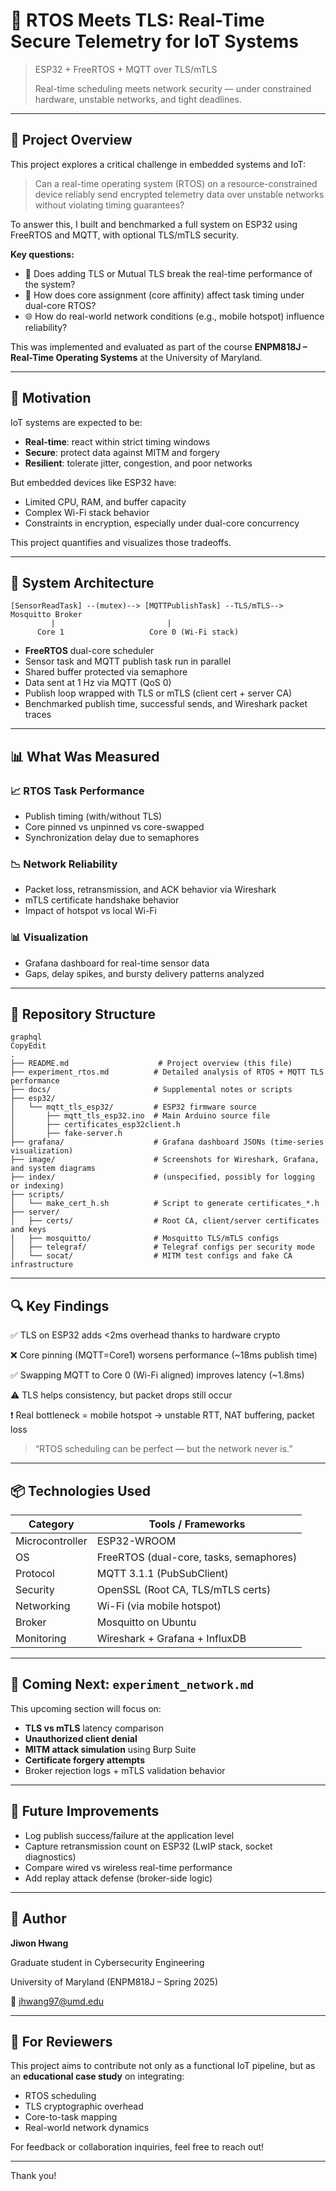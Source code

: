 
# 🔧 RTOS Meets TLS: Real-Time Secure Telemetry for IoT Systems

> ESP32 + FreeRTOS + MQTT over TLS/mTLS
> 
> 
> Real-time scheduling meets network security — under constrained hardware, unstable networks, and tight deadlines.
> 

---

## 📌 Project Overview

This project explores a critical challenge in embedded systems and IoT:

> Can a real-time operating system (RTOS) on a resource-constrained device reliably send encrypted telemetry data over unstable networks without violating timing guarantees?
> 

To answer this, I built and benchmarked a full system on ESP32 using FreeRTOS and MQTT, with optional TLS/mTLS security.

**Key questions:**

- 🔁 Does adding TLS or Mutual TLS break the real-time performance of the system?
- 🧩 How does core assignment (core affinity) affect task timing under dual-core RTOS?
- 🌐 How do real-world network conditions (e.g., mobile hotspot) influence reliability?

This was implemented and evaluated as part of the course **ENPM818J – Real-Time Operating Systems** at the University of Maryland.

---

## 🧠 Motivation

IoT systems are expected to be:

- **Real-time**: react within strict timing windows
- **Secure**: protect data against MITM and forgery
- **Resilient**: tolerate jitter, congestion, and poor networks

But embedded devices like ESP32 have:

- Limited CPU, RAM, and buffer capacity
- Complex Wi-Fi stack behavior
- Constraints in encryption, especially under dual-core concurrency

This project quantifies and visualizes those tradeoffs.

---

## 🧪 System Architecture

```
[SensorReadTask] --(mutex)--> [MQTTPublishTask] --TLS/mTLS--> Mosquitto Broker
         |                         |
      Core 1                   Core 0 (Wi-Fi stack)

```

- **FreeRTOS** dual-core scheduler
- Sensor task and MQTT publish task run in parallel
- Shared buffer protected via semaphore
- Data sent at 1 Hz via MQTT (QoS 0)
- Publish loop wrapped with TLS or mTLS (client cert + server CA)
- Benchmarked publish time, successful sends, and Wireshark packet traces

---

## 📊 What Was Measured

### 📈 RTOS Task Performance

- Publish timing (with/without TLS)
- Core pinned vs unpinned vs core-swapped
- Synchronization delay due to semaphores

### 📉 Network Reliability

- Packet loss, retransmission, and ACK behavior via Wireshark
- mTLS certificate handshake behavior
- Impact of hotspot vs local Wi-Fi

### 📊 Visualization

- Grafana dashboard for real-time sensor data
- Gaps, delay spikes, and bursty delivery patterns analyzed

---

## 📂 Repository Structure

```
graphql
CopyEdit
.
├── README.md                    # Project overview (this file)
├── experiment_rtos.md          # Detailed analysis of RTOS + MQTT TLS performance
├── docs/                       # Supplemental notes or scripts
├── esp32/
│   └── mqtt_tls_esp32/         # ESP32 firmware source
│       ├── mqtt_tls_esp32.ino  # Main Arduino source file
│       ├── certificates_esp32client.h
│       ├── fake-server.h
├── grafana/                    # Grafana dashboard JSONs (time-series visualization)
├── image/                      # Screenshots for Wireshark, Grafana, and system diagrams
├── index/                      # (unspecified, possibly for logging or indexing)
├── scripts/
│   └── make_cert_h.sh          # Script to generate certificates_*.h
├── server/
│   ├── certs/                  # Root CA, client/server certificates and keys
│   ├── mosquitto/              # Mosquitto TLS/mTLS configs
│   ├── telegraf/               # Telegraf configs per security mode
│   └── socat/                  # MITM test configs and fake CA infrastructure

```

---

## 🔍 Key Findings

✅ TLS on ESP32 adds <2ms overhead thanks to hardware crypto

❌ Core pinning (MQTT=Core1) worsens performance (~18ms publish time)

✅ Swapping MQTT to Core 0 (Wi-Fi aligned) improves latency (~1.8ms)

⚠️ TLS helps consistency, but packet drops still occur

❗ Real bottleneck = mobile hotspot → unstable RTT, NAT buffering, packet loss

> “RTOS scheduling can be perfect — but the network never is.”
> 

---

## 📦 Technologies Used

| Category | Tools / Frameworks |
| --- | --- |
| Microcontroller | ESP32-WROOM |
| OS | FreeRTOS (dual-core, tasks, semaphores) |
| Protocol | MQTT 3.1.1 (PubSubClient) |
| Security | OpenSSL (Root CA, TLS/mTLS certs) |
| Networking | Wi-Fi (via mobile hotspot) |
| Broker | Mosquitto on Ubuntu |
| Monitoring | Wireshark + Grafana + InfluxDB |

---

## 📌 Coming Next: `experiment_network.md`

This upcoming section will focus on:

- **TLS vs mTLS** latency comparison
- **Unauthorized client denial**
- **MITM attack simulation** using Burp Suite
- **Certificate forgery attempts**
- Broker rejection logs + mTLS validation behavior

---

## 🙋 Future Improvements

- Log publish success/failure at the application level
- Capture retransmission count on ESP32 (LwIP stack, socket diagnostics)
- Compare wired vs wireless real-time performance
- Add replay attack defense (broker-side logic)

---

## 👤 Author

**Jiwon Hwang**

Graduate student in Cybersecurity Engineering

University of Maryland (ENPM818J – Spring 2025)

📧 jhwang97@umd.edu

---

## 📎 For Reviewers

This project aims to contribute not only as a functional IoT pipeline, but as an **educational case study** on integrating:

- RTOS scheduling
- TLS cryptographic overhead
- Core-to-task mapping
- Real-world network dynamics

For feedback or collaboration inquiries, feel free to reach out!

---

Thank you!
